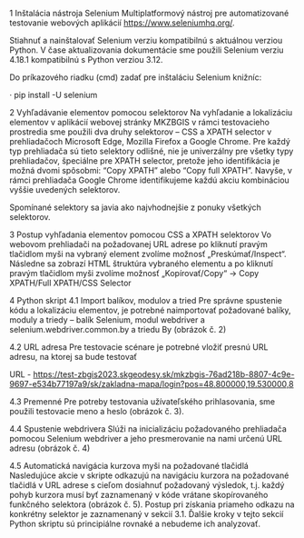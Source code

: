 1 Inštalácia nástroja Selenium
Multiplatformový nástroj pre automatizované testovanie webových aplikácií https://www.seleniumhq.org/.

Stiahnuť a nainštalovať Selenium verziu kompatibilnú s aktuálnou verziou Python. V čase aktualizovania dokumentácie sme použili Selenium verziu 4.18.1 kompatibilnú s Python verziou 3.12.

Do príkazového riadku (cmd) zadať pre inštaláciu Selenium knižníc:

·       pip install -U selenium

2 Vyhľadávanie elementov pomocou selektorov
Na vyhľadanie a lokalizáciu elementov v aplikácií webovej stránky MKZBGIS v rámci testovacieho prostredia sme použili dva druhy selektorov – CSS a XPATH selector v prehliadačoch Microsoft Edge, Mozilla Firefox a Google Chrome. Pre každý typ prehliadača sú tieto selektory odlišné, nie je univerzálny pre všetky typy prehliadačov, špeciálne pre XPATH selector, pretože jeho identifikácia je možná dvomi spôsobmi: “Copy XPATH” alebo “Copy full XPATH”. Navyše, v rámci prehliadača Google Chrome identifikujeme každú akciu kombináciou vyššie uvedených selektorov.

Spomínané selektory sa javia ako najvhodnejšie z ponuky všetkých selektorov.

3 Postup vyhľadania elementov pomocou CSS a XPATH selektorov
Vo webovom prehliadači na požadovanej URL adrese po kliknutí pravým tlačidlom myši na vybraný element zvolíme možnosť „Preskúmať/Inspect“. Následne sa zobrazí HTML štruktúra vybraného elementu a po kliknutí pravým tlačidlom myši zvolíme možnosť „Kopírovať/Copy“ -> Copy XPATH/Full XPATH/CSS Selector

4         Python skript
4.1       Import balíkov, modulov a tried
Pre správne spustenie kódu a lokalizáciu elementov, je potrebné naimportovať požadované balíky, moduly a triedy – balík Selenium, modul webdriver a selenium.webdriver.common.by a triedu By (obrázok č. 2)

4.2       URL adresa
Pre testovacie scénare je potrebné vložiť presnú URL adresu, na ktorej sa bude testovať

URL - https://test-zbgis2023.skgeodesy.sk/mkzbgis-76ad218b-8807-4c9e-9697-e534b77197a9/sk/zakladna-mapa/login?pos=48.800000,19.530000,8

4.3       Premenné
Pre potreby testovania užívateľského prihlasovania, sme použili testovacie meno a heslo (obrázok č. 3).

4.4       Spustenie webdrivera
Slúži na inicializáciu požadovaného prehliadača pomocou Selenium webdriver a jeho presmerovanie na nami určenú URL adresu (obrázok č. 4)

4.5       Automatická navigácia kurzova myši na požadované tlačidlá
Nasledujúce akcie v skripte odkazujú na navigáciu kurzora na požadované tlačidlá v URL adrese s cieľom dosiahnuť požadovaný výsledok, t.j. každý pohyb kurzora musí byť zaznamenaný v kóde vrátane skopírovaného funkčného selektora (obrázok č. 5). Postup pri získania priameho odkazu na konkrétny selektor je zaznamenaný v sekcií 3.1. Ďalšie kroky v tejto sekcií Python skriptu sú principiálne rovnaké a nebudeme ich analyzovať.

